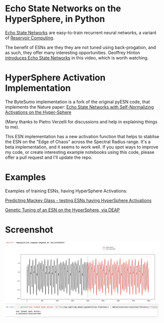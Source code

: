 # Echo State Networks on the HyperSphere, in Python

[Echo State Networks](http://www.scholarpedia.org/article/Echo_state_network) are easy-to-train recurrent neural networks, a variant of [Reservoir Computing](https://en.wikipedia.org/wiki/Reservoir_computing). 

The benefit of ESNs are they they are not tuned using back-progation, and as such, they offer many interesting opportunities.
Geoffrey Hinton [introduces Echo State Networks](https://www.youtube.com/watch?v=prXjoD9rEHo) in this video, which is worth watching.

# HyperSphere Activation Implementation

The ByteSumo implementation is a fork of the original pyESN code, that implements the Nature paper: [Echo State Networks with Self-Normalizing Activations on the Hyper-Sphere](https://arxiv.org/abs/1903.11691)

(Many thanks to Pietro Verzelli for discussions and help in explaining things to me).

This ESN implementation has a new activation function that helps to stablise the ESN on the "Edge of Chaos" across the Spectral Radius range. It's a beta implementation, and it seems to work well. If you spot ways to improve my code, or create interesting example notebooks using this code, please offer a pull request and I'll update the repo.

# Examples

Examples of training ESNs, having HyperSphere Activations: 

[Predicting Mackey Glass - testing ESNs having HyperSphere Activations](https://github.com/ByteSumoLtd/pyESN/blob/master/mackey_glass_t17.npy)

[Genetic Tuning of an ESN on the HyperSphere, via DEAP](https://github.com/ByteSumoLtd/pyESN/blob/Spherical/GeneticallyTuned-pyESN-withSphericalActivations.ipynb)

Screenshot
==========

![Mackey Glass prediction](https://github.com/ByteSumoLtd/pyESN/blob/master/Screenshot%202020-05-08%20at%2012.11.19.png)

